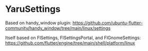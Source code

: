 # YaruSettings

Based on handy_window plugin:
https://github.com/ubuntu-flutter-community/handy_window/tree/main/linux/settings

Itself based on FlSettings, FlSettingsPortal, and FlGnomeSettings:
https://github.com/flutter/engine/tree/main/shell/platform/linux
